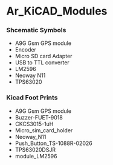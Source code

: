 # Ar_KiCAD_Modules

### Shcematic Symbols  
- A9G Gsm GPS module 
- Encoder 
- Micro SD card Adapter
- USB to TTL converter
- LM2596
- Neoway N11
- TPS63020

### Kicad Foot Prints 
- A9G Gsm GPS module
- Buzzer-FUET-9018
- CKCS3015-1uH
- Micro_sim_card_holder
- Neoway_N11
- Push_Button_TS-1088R-02026
- TPS63020DSJR
- module_LM2596